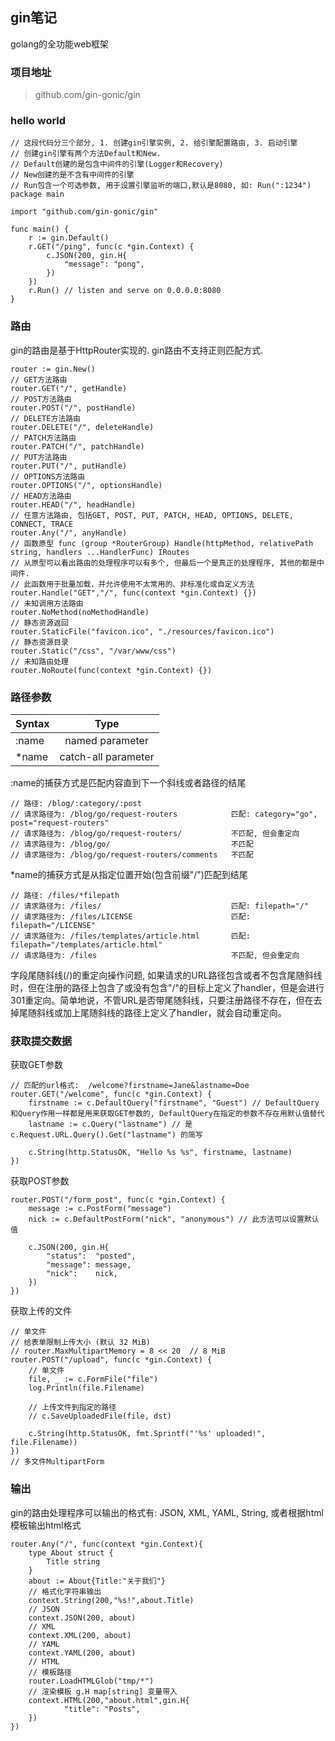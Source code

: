 ## gin笔记
golang的全功能web框架

### 项目地址
> github.com/gin-gonic/gin

### hello world
``` golang
// 这段代码分三个部分, 1. 创建gin引擎实例, 2. 给引擎配置路由, 3. 启动引擎
// 创建gin引擎有两个方法Default和New. 
// Default创建的是包含中间件的引擎(Logger和Recovery)
// New创建的是不含有中间件的引擎
// Run包含一个可选参数, 用于设置引擎监听的端口,默认是8080, 如: Run(":1234")
package main

import "github.com/gin-gonic/gin"

func main() {
	r := gin.Default()
	r.GET("/ping", func(c *gin.Context) {
		c.JSON(200, gin.H{
			"message": "pong",
		})
	})
	r.Run() // listen and serve on 0.0.0.0:8080
}
```

### 路由
gin的路由是基于HttpRouter实现的. gin路由不支持正则匹配方式.
``` golang
router := gin.New()
// GET方法路由
router.GET("/", getHandle)
// POST方法路由
router.POST("/", postHandle)
// DELETE方法路由
router.DELETE("/", deleteHandle)
// PATCH方法路由
router.PATCH("/", patchHandle)
// PUT方法路由
router.PUT("/", putHandle)
// OPTIONS方法路由
router.OPTIONS("/", optionsHandle)
// HEAD方法路由
router.HEAD("/", headHandle)
// 任意方法路由, 包括GET, POST, PUT, PATCH, HEAD, OPTIONS, DELETE, CONNECT, TRACE
router.Any("/", anyHandle)
// 函数原型 func (group *RouterGroup) Handle(httpMethod, relativePath string, handlers ...HandlerFunc) IRoutes
// 从原型可以看出路由的处理程序可以有多个, 但最后一个是真正的处理程序, 其他的都是中间件.
// 此函数用于批量加载，并允许使用不太常用的、非标准化或自定义方法
router.Handle("GET","/", func(context *gin.Context) {})
// 未知调用方法路由
router.NoMethod(noMethodHandle)
// 静态资源返回
router.StaticFile("favicon.ico", "./resources/favicon.ico")
// 静态资源目录
router.Static("/css", "/var/www/css")
// 未知路由处理
router.NoRoute(func(context *gin.Context) {})
```

### 路径参数
| Syntax   |      Type      | 
|----------|:-------------:|
| :name |  named parameter |
| *name |    catch-all parameter   | 

:name的捕获方式是匹配内容直到下一个斜线或者路径的结尾  
``` golang
// 路径: /blog/:category/:post
// 请求路径为: /blog/go/request-routers            匹配: category="go", post="request-routers"
// 请求路径为: /blog/go/request-routers/           不匹配, 但会重定向
// 请求路径为: /blog/go/                           不匹配
// 请求路径为: /blog/go/request-routers/comments   不匹配
``` 
*name的捕获方式是从指定位置开始(包含前缀"/")匹配到结尾   
``` golang
// 路径: /files/*filepath
// 请求路径为: /files/                             匹配: filepath="/"
// 请求路径为: /files/LICENSE                      匹配: filepath="/LICENSE"
// 请求路径为: /files/templates/article.html       匹配: filepath="/templates/article.html"
// 请求路径为: /files                              不匹配, 但会重定向
```

字段尾随斜线(/)的重定向操作问题, 如果请求的URL路径包含或者不包含尾随斜线时，但在注册的路径上包含了或没有包含"/"的目标上定义了handler，但是会进行301重定向。简单地说，不管URL是否带尾随斜线，只要注册路径不存在，但在去掉尾随斜线或加上尾随斜线的路径上定义了handler，就会自动重定向。

### 获取提交数据
获取GET参数
``` golang
// 匹配的url格式:  /welcome?firstname=Jane&lastname=Doe
router.GET("/welcome", func(c *gin.Context) {
    firstname := c.DefaultQuery("firstname", "Guest") // DefaultQuery和Query作用一样都是用来获取GET参数的, DefaultQuery在指定的参数不存在用默认值替代
    lastname := c.Query("lastname") // 是 c.Request.URL.Query().Get("lastname") 的简写

    c.String(http.StatusOK, "Hello %s %s", firstname, lastname)
})
```
获取POST参数
``` golang
router.POST("/form_post", func(c *gin.Context) {
    message := c.PostForm("message")
    nick := c.DefaultPostForm("nick", "anonymous") // 此方法可以设置默认值

    c.JSON(200, gin.H{
        "status":  "posted",
        "message": message,
        "nick":    nick,
    })
})
```
获取上传的文件
``` golang
// 单文件
// 给表单限制上传大小 (默认 32 MiB)
// router.MaxMultipartMemory = 8 << 20  // 8 MiB
router.POST("/upload", func(c *gin.Context) {
    // 单文件
    file, _ := c.FormFile("file")
    log.Println(file.Filename)

    // 上传文件到指定的路径
    // c.SaveUploadedFile(file, dst)

    c.String(http.StatusOK, fmt.Sprintf("'%s' uploaded!", file.Filename))
})
// 多文件MultipartForm
```

### 输出
gin的路由处理程序可以输出的格式有: JSON, XML, YAML, String, 或者根据html模板输出html格式
``` golang
router.Any("/", func(context *gin.Context){
    type About struct {
        Title string
    }
    about := About{Title:"关于我们"}
    // 格式化字符串输出
    context.String(200,"%s!",about.Title)
    // JSON
    context.JSON(200, about)
    // XML
    context.XML(200, about)
    // YAML
    context.YAML(200, about)
    // HTML
    // 模板路径
    router.LoadHTMLGlob("tmp/*")
    // 渲染模板 g.H map[string] 变量带入
    context.HTML(200,"about.html",gin.H{
            "title": "Posts",
    })
})
```

